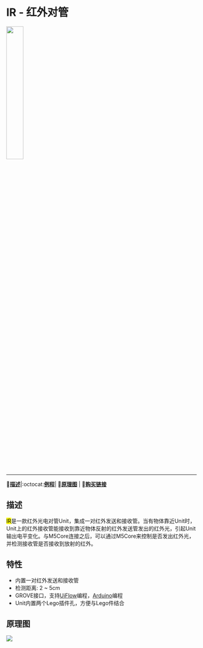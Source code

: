# IR - 红外对管

<img src="assets/img/product_pics/units/M5GO_Unit_ir.png" width="30%" height="30%">

***

:memo:**[描述](#描述)**|:octocat:**[例程](https://github.com/m5stack/M5Stack/tree/master/examples/Advanced/Blynk/Post-DHT12)**| :electric_plug:**[原理图](#原理图)** | 🛒**[购买链接](https://item.taobao.com/item.htm?spm=a1z10.5-c.w4002-1172588093.49.6dd575f4jqLzgO&id=578200569184)**

## 描述

<mark>IR</mark>是一款红外光电对管Unit，集成一对红外发送和接收管。当有物体靠近Unit时，Unit上的红外接收管能接收到靠近物体反射的红外发送管发出的红外光，引起Unit输出电平变化。与M5Core连接之后，可以通过M5Core来控制是否发出红外光，并检测接收管是否接收到放射的红外。

## 特性

-  内置一对红外发送和接收管
-  检测距离: 2 ~ 5cm
-  GROVE接口，支持[UiFlow](http://flow.m5stack.com)编程，[Arduino](http://www.arduino.cc)编程
-  Unit内置两个Lego插件孔，方便与Lego件结合

<!-- ## 相关链接 -->


## 原理图

<img src="assets/img/product_pics/units/ir_sch.jpg">
